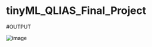 # tinyML_QLIAS_Final_Project


#OUTPUT

![image](https://user-images.githubusercontent.com/42109589/208688432-db04a368-2614-477d-838c-6e272c676367.png)
